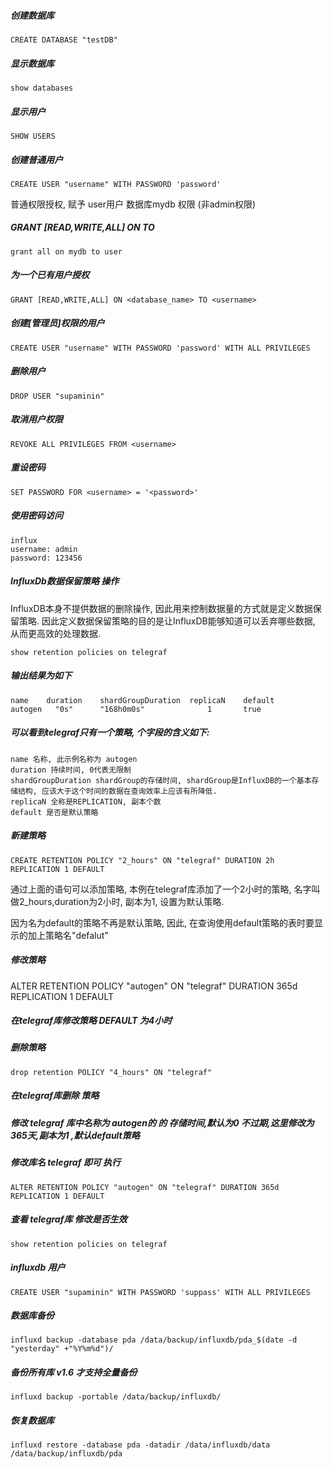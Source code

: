##### 创建数据库
```
CREATE DATABASE "testDB"
```
##### 显示数据库
```
show databases
```

##### 显示用户
```
SHOW USERS
```

##### 创建普通用户
```
CREATE USER "username" WITH PASSWORD 'password'
```

普通权限授权, 赋予 user用户 数据库mydb 权限 (非admin权限)
##### GRANT [READ,WRITE,ALL] ON TO 
```
grant all on mydb to user
```

##### 为一个已有用户授权
```
GRANT [READ,WRITE,ALL] ON <database_name> TO <username>
```

##### 创建[管理员]权限的用户
```
CREATE USER "username" WITH PASSWORD 'password' WITH ALL PRIVILEGES
```
##### 删除用户
```
DROP USER "supaminin"
```

##### 取消用户权限
```
REVOKE ALL PRIVILEGES FROM <username>
```

##### 重设密码
```
SET PASSWORD FOR <username> = '<password>'
```


##### 使用密码访问
```
influx
username: admin
password: 123456 
```

##### InfluxDb数据保留策略 操作
InfluxDB本身不提供数据的删除操作, 因此用来控制数据量的方式就是定义数据保留策略.
因此定义数据保留策略的目的是让InfluxDB能够知道可以丢弃哪些数据, 从而更高效的处理数据.
```
show retention policies on telegraf
```
##### 输出结果为如下
```
name	duration	shardGroupDuration	replicaN	default
autogen	  "0s"	    "168h0m0s"	            1	    true
```
##### 可以看到telegraf只有一个策略, 个字段的含义如下:
```
name 名称, 此示例名称为 autogen
duration 持续时间, 0代表无限制
shardGroupDuration shardGroup的存储时间, shardGroup是InfluxDB的一个基本存储结构, 应该大于这个时间的数据在查询效率上应该有所降低.
replicaN 全称是REPLICATION, 副本个数
default 是否是默认策略
```
##### 新建策略
```
CREATE RETENTION POLICY "2_hours" ON "telegraf" DURATION 2h REPLICATION 1 DEFAULT
```
通过上面的语句可以添加策略, 本例在telegraf库添加了一个2小时的策略, 名字叫做2_hours,duration为2小时, 副本为1, 设置为默认策略.

因为名为default的策略不再是默认策略, 因此, 在查询使用default策略的表时要显示的加上策略名"defalut"

##### 修改策略
ALTER RETENTION POLICY "autogen" ON "telegraf" DURATION 365d REPLICATION 1 DEFAULT
##### 在telegraf库修改策略 DEFAULT 为4小时

##### 删除策略 
```
drop retention POLICY "4_hours" ON "telegraf"
```
##### 在telegraf库删除  策略 


##### 修改 telegraf 库中名称为 autogen的 的 存储时间,默认为0 不过期,这里修改为365天,副本为1 ,默认default策略
##### 修改库名 telegraf 即可 执行
```
ALTER RETENTION POLICY "autogen" ON "telegraf" DURATION 365d REPLICATION 1 DEFAULT
```

##### 查看 telegraf库 修改是否生效
```
show retention policies on telegraf
```


##### influxdb 用户
```
CREATE USER "supaminin" WITH PASSWORD 'suppass' WITH ALL PRIVILEGES
```

##### 数据库备份
```
influxd backup -database pda /data/backup/influxdb/pda_$(date -d "yesterday" +"%Y%m%d")/
```

##### 备份所有库 v1.6 才支持全量备份
```
influxd backup -portable /data/backup/influxdb/
```

##### 恢复数据库
```
influxd restore -database pda -datadir /data/influxdb/data /data/backup/influxdb/pda
```
